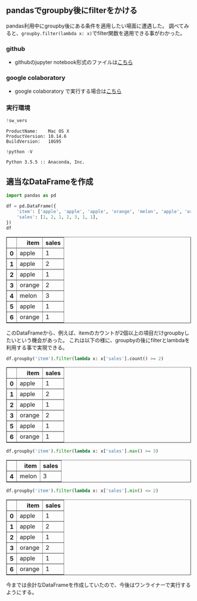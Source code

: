 ## pandasでgroupby後にfilterをかける

pandas利用中にgroupby後にある条件を適用したい場面に遭遇した。
調べてみると、`groupby.filter(lambda x: x)`でfilter関数を適用できる事がわかった。

### github
- githubのjupyter notebook形式のファイルは[こちら](https://github.com/hiroshi0530/wa-src/blob/master/article/library/python/020/020_nb.ipynb)

### google colaboratory
- google colaboratory で実行する場合は[こちら](https://colab.research.google.com/github/hiroshi0530/wa-src/blob/master/article/library/python/020/020_nb.ipynb)

### 実行環境


```python
!sw_vers
```

    ProductName:	Mac OS X
    ProductVersion:	10.14.6
    BuildVersion:	18G95



```python
!python -V
```

    Python 3.5.5 :: Anaconda, Inc.


## 適当なDataFrameを作成


```python
import pandas as pd

df = pd.DataFrame({
    'item': ['apple', 'apple', 'apple', 'orange', 'melon', 'apple', 'orange'],
    'sales': [1, 2, 1, 2, 3, 1, 1],
})
df
```




<div>
<style scoped>
    .dataframe tbody tr th:only-of-type {
        vertical-align: middle;
    }

    .dataframe tbody tr th {
        vertical-align: top;
    }

    .dataframe thead th {
        text-align: right;
    }
</style>
<table border="1" class="dataframe">
  <thead>
    <tr style="text-align: right;">
      <th></th>
      <th>item</th>
      <th>sales</th>
    </tr>
  </thead>
  <tbody>
    <tr>
      <th>0</th>
      <td>apple</td>
      <td>1</td>
    </tr>
    <tr>
      <th>1</th>
      <td>apple</td>
      <td>2</td>
    </tr>
    <tr>
      <th>2</th>
      <td>apple</td>
      <td>1</td>
    </tr>
    <tr>
      <th>3</th>
      <td>orange</td>
      <td>2</td>
    </tr>
    <tr>
      <th>4</th>
      <td>melon</td>
      <td>3</td>
    </tr>
    <tr>
      <th>5</th>
      <td>apple</td>
      <td>1</td>
    </tr>
    <tr>
      <th>6</th>
      <td>orange</td>
      <td>1</td>
    </tr>
  </tbody>
</table>
</div>



このDataFrameから、例えば、itemのカウントが2個以上の項目だけgroupbyしたいという機会があった。
これは以下の様に、groupbyの後にfilterとlambdaを利用する事で実現できる。


```python
df.groupby('item').filter(lambda x: x['sales'].count() >= 2)
```




<div>
<style scoped>
    .dataframe tbody tr th:only-of-type {
        vertical-align: middle;
    }

    .dataframe tbody tr th {
        vertical-align: top;
    }

    .dataframe thead th {
        text-align: right;
    }
</style>
<table border="1" class="dataframe">
  <thead>
    <tr style="text-align: right;">
      <th></th>
      <th>item</th>
      <th>sales</th>
    </tr>
  </thead>
  <tbody>
    <tr>
      <th>0</th>
      <td>apple</td>
      <td>1</td>
    </tr>
    <tr>
      <th>1</th>
      <td>apple</td>
      <td>2</td>
    </tr>
    <tr>
      <th>2</th>
      <td>apple</td>
      <td>1</td>
    </tr>
    <tr>
      <th>3</th>
      <td>orange</td>
      <td>2</td>
    </tr>
    <tr>
      <th>5</th>
      <td>apple</td>
      <td>1</td>
    </tr>
    <tr>
      <th>6</th>
      <td>orange</td>
      <td>1</td>
    </tr>
  </tbody>
</table>
</div>




```python
df.groupby('item').filter(lambda x: x['sales'].max() >= 3)
```




<div>
<style scoped>
    .dataframe tbody tr th:only-of-type {
        vertical-align: middle;
    }

    .dataframe tbody tr th {
        vertical-align: top;
    }

    .dataframe thead th {
        text-align: right;
    }
</style>
<table border="1" class="dataframe">
  <thead>
    <tr style="text-align: right;">
      <th></th>
      <th>item</th>
      <th>sales</th>
    </tr>
  </thead>
  <tbody>
    <tr>
      <th>4</th>
      <td>melon</td>
      <td>3</td>
    </tr>
  </tbody>
</table>
</div>




```python
df.groupby('item').filter(lambda x: x['sales'].min() <= 2)
```




<div>
<style scoped>
    .dataframe tbody tr th:only-of-type {
        vertical-align: middle;
    }

    .dataframe tbody tr th {
        vertical-align: top;
    }

    .dataframe thead th {
        text-align: right;
    }
</style>
<table border="1" class="dataframe">
  <thead>
    <tr style="text-align: right;">
      <th></th>
      <th>item</th>
      <th>sales</th>
    </tr>
  </thead>
  <tbody>
    <tr>
      <th>0</th>
      <td>apple</td>
      <td>1</td>
    </tr>
    <tr>
      <th>1</th>
      <td>apple</td>
      <td>2</td>
    </tr>
    <tr>
      <th>2</th>
      <td>apple</td>
      <td>1</td>
    </tr>
    <tr>
      <th>3</th>
      <td>orange</td>
      <td>2</td>
    </tr>
    <tr>
      <th>5</th>
      <td>apple</td>
      <td>1</td>
    </tr>
    <tr>
      <th>6</th>
      <td>orange</td>
      <td>1</td>
    </tr>
  </tbody>
</table>
</div>



今までは余計なDataFrameを作成していたので、今後はワンライナーで実行するようにする。
